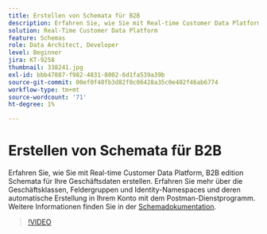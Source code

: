 ```yaml
---
title: Erstellen von Schemata für B2B
description: Erfahren Sie, wie Sie mit Real-time Customer Data Platform, B2B edition Schemata für Ihre Geschäftsdaten erstellen.
solution: Real-Time Customer Data Platform
feature: Schemas
role: Data Architect, Developer
level: Beginner
jira: KT-9258
thumbnail: 338241.jpg
exl-id: bbb47887-f982-4831-8002-6d1fa539a39b
source-git-commit: 00ef0f40fb3d82f0c06428a35c0e402f46ab6774
workflow-type: tm+mt
source-wordcount: '71'
ht-degree: 1%

---
```


# Erstellen von Schemata für B2B

Erfahren Sie, wie Sie mit Real-time Customer Data Platform, B2B edition Schemata für Ihre Geschäftsdaten erstellen. Erfahren Sie mehr über die Geschäftsklassen, Feldergruppen und Identity-Namespaces und deren automatische Erstellung in Ihrem Konto mit dem Postman-Dienstprogramm. Weitere Informationen finden Sie in der [Schemadokumentation](https://experienceleague.adobe.com/docs/experience-platform/xdm/home.html?lang=de).

>[!VIDEO](https://video.tv.adobe.com/v/338241?learn=on)
